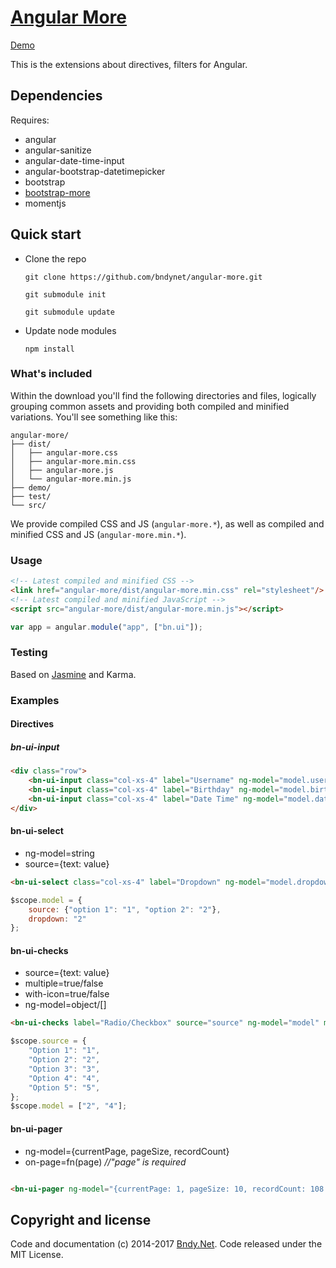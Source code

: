 ﻿# [Angular More](https://github.com/bndynet/angular-more)
 
[Demo](http://bndy.net/angular-more/demo/)

This is the extensions about directives, filters for Angular.


## Dependencies

Requires:
 - angular
 - angular-sanitize
 - angular-date-time-input
 - angular-bootstrap-datetimepicker
 - bootstrap
 - [bootstrap-more](https://github.com/bndynet/bootstrap-more)
 - momentjs

## Quick start

- Clone the repo

    `git clone https://github.com/bndynet/angular-more.git`
    
    `git submodule init`
    
    `git submodule update`
    
- Update node modules

    `npm install`


### What's included

Within the download you'll find the following directories and files, logically grouping common assets and providing both compiled and minified variations. You'll see something like this:

```
angular-more/
├── dist/
│   ├── angular-more.css
│   ├── angular-more.min.css
│   ├── angular-more.js
│   └── angular-more.min.js
├── demo/
├── test/
└── src/
```

We provide compiled CSS and JS (`angular-more.*`), as well as compiled and minified CSS and JS (`angular-more.min.*`). 


### Usage

```html
<!-- Latest compiled and minified CSS -->
<link href="angular-more/dist/angular-more.min.css" rel="stylesheet"/>
<!-- Latest compiled and minified JavaScript -->
<script src="angular-more/dist/angular-more.min.js"></script>
```

```js
var app = angular.module("app", ["bn.ui"]);
```



### Testing



Based on [Jasmine](https://jasmine.github.io/) and Karma.




### Examples



#### Directives



##### bn-ui-input


```html
<div class="row">
    <bn-ui-input class="col-xs-4" label="Username" ng-model="model.username" required></bn-ui-input>
    <bn-ui-input class="col-xs-4" label="Birthday" ng-model="model.birthday" type="date" format="MM/DD/YYYY"></bn-ui-input>
    <bn-ui-input class="col-xs-4" label="Date Time" ng-model="model.datetime" type="datetime" format="MM/DD/YYYY h:mm a"></bn-ui-input>
</div>
````

#### bn-ui-select

 - ng-model=string
 - source=\{text: value\}

```html
<bn-ui-select class="col-xs-4" label="Dropdown" ng-model="model.dropdown" source="model.source"></bn-ui-select>
```
```js
$scope.model = {
    source: {"option 1": "1", "option 2": "2"},
    dropdown: "2"
};
```

#### bn-ui-checks

 - source=\{text: value\}
 - multiple=true/false
 - with-icon=true/false
 - ng-model=object/[]         

```html
<bn-ui-checks label="Radio/Checkbox" source="source" ng-model="model" multiple="true" with-icon="true"></bn-ui-checks>
```

```js
$scope.source = {
    "Option 1": "1",
    "Option 2": "2",
    "Option 3": "3",
    "Option 4": "4",
    "Option 5": "5",
};
$scope.model = ["2", "4"];
```


#### bn-ui-pager

 - ng-model={currentPage, pageSize, recordCount}
 - on-page=fn(page)  _//"page" is required_

```html

<bn-ui-pager ng-model="{currentPage: 1, pageSize: 10, recordCount: 108 }" on-page="getData(page)"></bn-ui-pager>

```




## Copyright and license



Code and documentation (c) 2014-2017 [Bndy.Net](http://www.bndy.net). Code released under the MIT License. 
